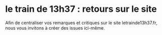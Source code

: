 le train de 13h37 : retours sur le site
=======================================

Afin de centraliser vos remarques et critiques sur le site letrainde13h37.fr, nous vous invitons à créer des issues ici-même.

